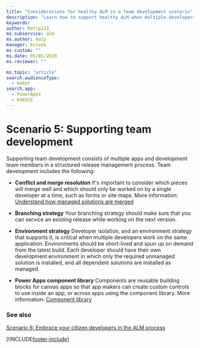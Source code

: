 ```yaml
---
title: "Considerations for healthy ALM in a team development scenario"
description: "Learn how to support healthy ALM when multiple developers and apps are part of a release management process."
keywords: 
author: Mattp123
ms.subservice: alm
ms.author: matp
manager: kvivek
ms.custom: ""
ms.date: 05/05/2020
ms.reviewer: ""

ms.topic: "article"
search.audienceType: 
  - maker
search.app: 
  - PowerApps
  - D365CE
---
```

# Scenario 5: Supporting team development
Supporting team development consists of multiple apps and development team members in a structured release management process. Team development includes the following: 

-   **Conflict and merge resolution** It's important to consider which pieces will merge well and which should only be worked on by a single developer at a time, such as forms or site maps. More information: [Understand how managed solutions are merged](how-managed-solutions-merged.md)

-   **Branching strategy** Your branching strategy should make sure that you can
    service an existing release while working on the next version.

-   **Environment strategy** Developer isolation, and an environment strategy that
    supports it, is critical when multiple developers work on the same
    application. Environments should be short-lived and spun up on demand from
    the latest build. Each developer should have their own development environment
    in which only the required unmanaged solution is installed, and all dependent
    solutions are installed as managed.

-   **Power Apps component library** Components are reusable building blocks for canvas apps so that app makers can create custom controls to use inside an app, or across apps using the component library. More information: [Component library](/powerapps/maker/canvas-apps/component-library) 

### See also
[Scenario 6: Embrace your citizen developers in the ALM process](embrace-citizen-devs.md)

[!INCLUDE[footer-include](../includes/footer-banner.md)]
